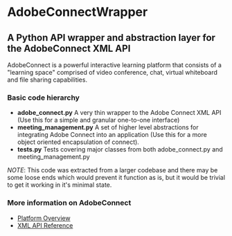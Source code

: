 # AdobeConnectWrapper
## A Python API wrapper and abstraction layer for the AdobeConnect XML API

AdobeConnect is a powerful interactive learning platform that consists of a "learning space" comprised of video conference, chat, virtual whiteboard and file sharing capabilities. 

### Basic code hierarchy

- **adobe_connect.py** A very thin wrapper to the Adobe Connect XML API (Use this for a simple and granular one-to-one interface)
- **meeting_management.py** A set of higher level abstractions for integrating Adobe Connect into an application (Use this for a more object oriented encapsulation of connect).
- **tests.py** Tests covering major classes from both adobe_connect.py and meeting_management.py

*NOTE*: This code was extracted from a larger codebase and there may be some loose ends which would prevent it function as is, but it would be trivial to get it working in it's minimal state.

### More information on AdobeConnect

- [Platform Overview](http://www.adobe.com/products/adobeconnect/learning.html?sdid=7WQ4666H&mv=search&s_kwcid=AL!3085!3!79456083022!b!!g!!adobe%20connect&ef_id=VD8QvQAABYGvw1En:20160227014107:s]) 
- [XML API Reference](http://help.adobe.com/en_US/connect/8.0/webservices/connect_8_webservices.pdf)

